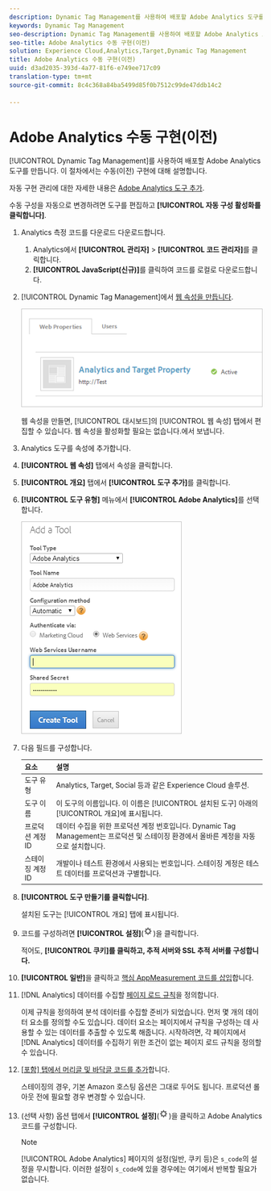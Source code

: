 ```yaml
---
description: Dynamic Tag Management를 사용하여 배포할 Adobe Analytics 도구를 만듭니다. 이 절차에서는 수동(이전) 구현에 대해 설명합니다.
keywords: Dynamic Tag Management
seo-description: Dynamic Tag Management를 사용하여 배포할 Adobe Analytics 도구를 만듭니다. 이 절차에서는 수동(이전) 구현에 대해 설명합니다.
seo-title: Adobe Analytics 수동 구현(이전)
solution: Experience Cloud,Analytics,Target,Dynamic Tag Management
title: Adobe Analytics 수동 구현(이전)
uuid: d3ad2035-393d-4a77-81f6-e749ee717c09
translation-type: tm+mt
source-git-commit: 8c4c368a84ba5499d85f0b7512c99de47ddb14c2

---
```



# Adobe Analytics 수동 구현(이전)

[!UICONTROL Dynamic Tag Management]를 사용하여 배포할 Adobe Analytics 도구를 만듭니다. 이 절차에서는 수동(이전) 구현에 대해 설명합니다.

자동 구현 관리에 대한 자세한 내용은 [Adobe Analytics 도구 추가](/help/implement/c-implement-with-dtm/c-aa-tool/analytics-dtm.md).

수동 구성을 자동으로 변경하려면 도구를 편집하고 **[!UICONTROL 자동 구성 활성화를 클릭합니다]**.

1. Analytics 측정 코드를 다운로드 다운로드합니다. 
   1. Analytics에서 **[!UICONTROL 관리자]** &gt; **[!UICONTROL 코드 관리자]**&#x200B;를 클릭합니다.
   1. **[!UICONTROL JavaScript(신규)]**&#x200B;를 클릭하여 코드를 로컬로 다운로드합니다.
1. [!UICONTROL Dynamic Tag Management]에서 [웹 속성을 만듭니다](/help/implement/c-implement-with-dtm/t-create-web-property.md).

   ![](assets/dtm-property.png)

   웹 속성을 만들면, [!UICONTROL 대시보드]의 [!UICONTROL 웹 속성] 탭에서 편집할 수 있습니다. 웹 속성을 활성화할 필요는 없습니다.에서 보냅니다.

1.  Analytics 도구를 속성에 추가합니다. 
   1. **[!UICONTROL 웹 속성]** 탭에서 속성을 클릭합니다.
   1. **[!UICONTROL 개요]** 탭에서 **[!UICONTROL 도구 추가]**&#x200B;를 클릭합니다.
   1. **[!UICONTROL 도구 유형]** 메뉴에서 **[!UICONTROL Adobe Analytics]**&#x200B;를 선택합니다.

      ![](assets/dtm-add-analytics-tool.png)

   1. 다음 필드를 구성합니다. 

      | 요소 | 설명 |
      |---|---|
      | 도구 유형 | Analytics, Target, Social 등과 같은 Experience Cloud 솔루션. |
      | 도구 이름 | 이 도구의 이름입니다. 이 이름은 [!UICONTROL 설치된 도구] 아래의 [!UICONTROL 개요]에 표시됩니다. |
      | 프로덕션 계정 ID | 데이터 수집을 위한 프로덕션 계정 번호입니다. Dynamic Tag Management는 프로덕션 및 스테이징 환경에서 올바른 계정을 자동으로 설치합니다. |
      | 스테이징 계정 ID | 개발이나 테스트 환경에서 사용되는 번호입니다. 스테이징 계정은 테스트 데이터를 프로덕션과 구별합니다. |

1. **[!UICONTROL 도구 만들기를 클릭합니다]**.

   설치된 도구는 [!UICONTROL 개요] 탭에 표시됩니다.

1. 코드를 구성하려면 **[!UICONTROL 설정]**(![](assets/settings_gear.png))을 클릭합니다. 

   적어도, **[!UICONTROL 쿠키]를 클릭하고, 추적 서버와 SSL 추적 서버를 구성합니다.**

1. **[!UICONTROL 일반]**&#x200B;을 클릭하고 [핵심 AppMeasurement 코드를 삽입](/help/implement/c-implement-with-dtm/c-aa-tool/t-appmeasurement-code.md)합니다.
1. [!DNL Analytics] 데이터를 수집할 [페이지 로드 규칙](/help/implement/c-implement-with-dtm/c-rules/t-rules-create.md)을 정의합니다.

   이제 규칙을 정의하여 분석 데이터를 수집할 준비가 되었습니다. 먼저 몇 개의 데이터 요소를 정의할 수도 있습니다. 데이터 요소는 페이지에서 규칙을 구성하는 데 사용할 수 있는 데이터를 추출할 수 있도록 해줍니다. 시작하려면, 각 페이지에서 [!DNL Analytics] 데이터를 수집하기 위한 조건이 없는 페이지 로드 규칙을 정의할 수 있습니다.
1. [[포함] 탭에서 머리글 및 바닥글 코드를 추가](/help/implement/c-implement-with-dtm/c-headers-footers/t-header-footer-code.md)합니다.

   스테이징의 경우, 기본 Amazon 호스팅 옵션은 그대로 두어도 됩니다. 프로덕션 롤아웃 전에 필요할 경우 변경할 수 있습니다.
1. (선택 사항) 옵션 탭에서 **[!UICONTROL 설정]**(![](assets/settings_gear.png))을 클릭하고 Adobe Analytics 코드를 구성합니다.

   >[!NOTE]
   >
   >[!UICONTROL Adobe Analytics] 페이지의 설정(일반, 쿠키 등)은 `s_code`의 설정을 무시합니다. 이러한 설정이 `s_code`에 있을 경우에는 여기에서 반복할 필요가 없습니다.

